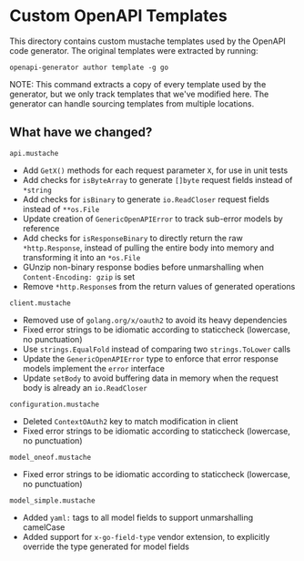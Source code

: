 # Custom OpenAPI Templates

This directory contains custom mustache templates used by the OpenAPI code generator.
The original templates were extracted by running:
```shell
openapi-generator author template -g go
```
NOTE: This command extracts a copy of every template used by the generator, but we only
track templates that we've modified here. The generator can handle sourcing templates from
multiple locations.

## What have we changed?

`api.mustache`
* Add `GetX()` methods for each request parameter `X`, for use in unit tests
* Add checks for `isByteArray` to generate `[]byte` request fields instead of `*string`
* Add checks for `isBinary` to generate `io.ReadCloser` request fields instead of `**os.File`
* Update creation of `GenericOpenAPIError` to track sub-error models by reference
* Add checks for `isResponseBinary` to directly return the raw `*http.Response`, instead of
  pulling the entire body into memory and transforming it into an `*os.File`
* GUnzip non-binary response bodies before unmarshalling when `Content-Encoding: gzip` is set
* Remove `*http.Response`s from the return values of generated operations

`client.mustache`
* Removed use of `golang.org/x/oauth2` to avoid its heavy dependencies
* Fixed error strings to be idiomatic according to staticcheck (lowercase, no punctuation)
* Use `strings.EqualFold` instead of comparing two `strings.ToLower` calls
* Update the `GenericOpenAPIError` type to enforce that error response models implement the `error` interface
* Update `setBody` to avoid buffering data in memory when the request body is already an `io.ReadCloser`

`configuration.mustache`
* Deleted `ContextOAuth2` key to match modification in client
* Fixed error strings to be idiomatic according to staticcheck (lowercase, no punctuation)

`model_oneof.mustache`
* Fixed error strings to be idiomatic according to staticcheck (lowercase, no punctuation)

`model_simple.mustache`
* Added `yaml:` tags to all model fields to support unmarshalling camelCase
* Added support for `x-go-field-type` vendor extension, to explicitly override the type generated for model fields
